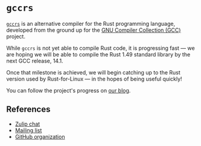 # `gccrs`

[`gccrs`](https://github.com/rust-gcc/gccrs) is an alternative compiler for the Rust
programming language, developed from the ground up for the
[GNU Compiler Collection (GCC)](https://gcc.gnu.org) project.

While `gccrs` is not yet able to compile Rust code, it is progressing fast — we are hoping we will be able to compile the Rust 1.49 standard library by the next GCC release, 14.1.

Once that milestone is achieved, we will begin catching up to the Rust version used by Rust-for-Linux — in the hopes of being useful quickly!

You can follow the project's progress on [our blog](https://rust-gcc.github.io).

## References

- [Zulip chat](https://gcc-rust.zulipchat.com)
- [Mailing list](https://gcc.gnu.org/mailman/listinfo/gcc-rust)
- [GitHub organization](https://github.com/rust-gcc)

